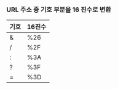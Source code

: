 ### URL 주소 중 기호 부분을 16 진수로 변환


|기호|16진수|
|--------|--------------|
|&        |  %26|
| /        | %2F|
| :       | %3A|
|?        | %3F|
| 	=       | %3D|
